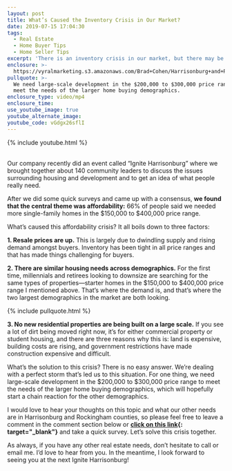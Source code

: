 ```yaml
---
layout: post
title: What’s Caused the Inventory Crisis in Our Market?
date: 2019-07-15 17:04:30
tags:
  - Real Estate
  - Home Buyer Tips
  - Home Seller Tips
excerpt: 'There is an inventory crisis in our market, but there may be a solution.'
enclosure: >-
  https://vyralmarketing.s3.amazonaws.com/Brad+Cohen/Harrisonburg+and+Rockingham+County's+Inventory+Crisis.mp4
pullquote: >-
  We need large-scale development in the $200,000 to $300,000 price range to
  meet the needs of the larger home buying demographics.
enclosure_type: video/mp4
enclosure_time:
use_youtube_image: true
youtube_alternate_image:
youtube_code: vGdgx26sflI
---
```


{% include youtube.html %}

<br>Our company recently did an event called “Ignite Harrisonburg” where we brought together about 140 community leaders to discuss the issues surrounding housing and development and to get an idea of what people really need.&nbsp;

After we did some quick surveys and came up with a consensus, **we found that the central theme was affordability:** 66% of people said we needed more single-family homes in the $150,000 to $400,000 price range.&nbsp;

What’s caused this affordability crisis? It all boils down to three factors:

**1\. Resale prices are up.** This is largely due to dwindling supply and rising demand amongst buyers. Inventory has been tight in all price ranges and that has made things challenging for buyers.

**2\. There are similar housing needs across demographics.** For the first time, millennials and retirees looking to downsize are searching for the same types of properties—starter homes in the $150,000 to $400,000 price range I mentioned above. That’s where the demand is, and that’s where the two largest demographics in the market are both looking.

{% include pullquote.html %}

**3\. No new residential properties are being built on a large scale.** If you see a lot of dirt being moved right now, it’s for either commercial property or student housing, and there are three reasons why this is: land is expensive, building costs are rising, and government restrictions have made construction expensive and difficult.&nbsp;

What’s the solution to this crisis? There is no easy answer. We’re dealing with a perfect storm that’s led us to this situation. For one thing, we need large-scale development in the $200,000 to $300,000 price range to meet the needs of the larger home buying demographics, which will hopefully start a chain reaction for the other demographics.&nbsp;

I would love to hear your thoughts on this topic and what our other needs are in Harrisonburg and Rockingham counties, so please feel free to leave a comment in the comment section below or **[click on this link](https://www.surveymonkey.com/r/BYWLNG6){: target="_blank"}** and take a quick survey. Let’s solve this crisis together.&nbsp;

As always, if you have any other real estate needs, don’t hesitate to call or email me. I’d love to hear from you. In the meantime, I look forward to seeing you at the next Ignite Harrisonburg\!<br>&nbsp;